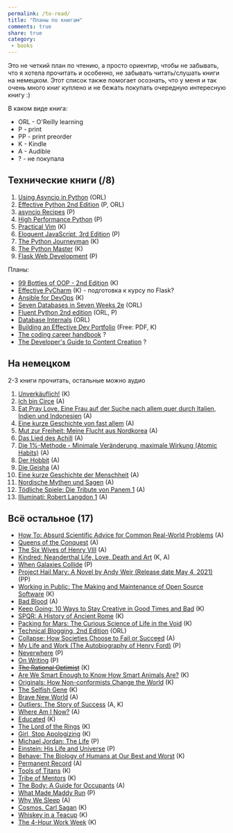 ```yaml
---
permalink: /to-read/
title: "Планы по книгам"
comments: true
share: true
category:
 - books
---
```


Это не четкий план по чтению, а просто ориентир, чтобы не забывать, что я хотела прочитать и особенно,
не забывать читать/слушать книги на немецком.
Этот список также помогает осознать, что у меня и так очень много книг куплено и не бежать покупать очередную интересную книгу :)


В каком виде книга:

* ORL - O'Reilly learning
* P - print
* PP - print preorder
* K - Kindle
* A - Audible
* ? - не покупала

## Технические книги (/8)

1. [Using Asyncio in Python](https://www.amazon.com/Using-Asyncio-Python-Understanding-Asynchronous/dp/1492075337/) (ORL)
2. [Effective Python 2nd Edition](https://www.amazon.com/Effective-Python-Specific-Software-Development/dp/0134853989/) (P, ORL)
3. [asyncio Recipes](https://www.amazon.com/asyncio-Recipes-Mohamed-Mustapha-Tahrioui/dp/1484244001/) (P)
4. [High Performance Python](https://www.amazon.com/High-Performance-Python-Performant-Programming/dp/1449361595/) (P)
5. [Practical Vim](https://www.amazon.com/Practical-Vim-Edit-Speed-Thought-ebook/dp/B018T6ZVPK/) (K)
6. [Eloquent JavaScript, 3rd Edition](https://www.amazon.com/Eloquent-JavaScript-3rd-Introduction-Programming/dp/1593279507/) (P)
7. [The Python Journeyman](https://leanpub.com/python-journeyman) (K)
8. [The Python Master](https://leanpub.com/python-master) (K)
9. [Flask Web Development]() (P)

Планы:

* [99 Bottles of OOP - 2nd Edition](https://sandimetz.com/99bottles) (K)
* [Effective PyCharm](https://www.amazon.com/Effective-PyCharm-Hands-Approach-Treading/dp/1095212532/) (K) - подготовка к курсу по Flask?
* [Ansible for DevOps](https://leanpub.com/ansible-for-devops) (K)
* [Seven Databases in Seven Weeks 2e](https://www.amazon.com/gp/product/1680502530) (ORL)
* [Fluent Python 2nd edition](https://www.amazon.com/Fluent-Python-Concise-Effective-Programming-dp-1492056359/dp/1492056359/) (ORL, P)
* [Database Internals](https://www.amazon.com/gp/product/1492040347/) (ORL)
* [Building an Effective Dev Portfolio](https://joshwcomeau.com/effective-portfolio/) (Free: PDF, K)
* [The coding career handbook](https://www.learninpublic.org/) ?
* [The Developer's Guide to Content Creation](https://www.developersguidetocontent.com/) ?

## На немецком

2-3 книги прочитать, остальные можно аудио

1. [Unverkäuflich!](https://www.amazon.com/Unverk%C3%A4uflich-Schulabbrecher-Fussballprofi-Weltunternehmer-Geschichte-ebook/dp/B0096RJ2G6/) (K)
2. [Ich bin Circe](https://www.audible.com/pd/Ich-bin-Circe-Audiobook/3837147258) (A)
3. [Eat Pray Love. Eine Frau auf der Suche nach allem quer durch Italien, Indien und Indonesien](https://www.audible.com/pd/Eat-Pray-Love-Eine-Frau-auf-der-Suche-nach-allem-quer-durch-Italien-Indien-und-Indonesien-Audiobook/B00TNEFELY) (A)
4. [Eine kurze Geschichte von fast allem](https://www.audible.com/pd/Eine-kurze-Geschichte-von-fast-allem-Audiobook/B01A8TOW8S) (A)
5. [Mut zur Freiheit: Meine Flucht aus Nordkorea](https://www.audible.com/pd/Mut-zur-Freiheit-Audiobook/B016KYRVYW) (A)
6. [Das Lied des Achill](https://www.audible.com/pd/Das-Lied-des-Achill-Audiobook/B086BKFJS8) (A)
7. [Die 1%-Methode - Minimale Veränderung, maximale Wirkung (Atomic Habits)](https://www.audible.com/pd/Die-1-Methode-Minimale-Veraenderung-maximale-Wirkung-Audiobook/3844538453) (A)
8. [Der Hobbit](https://www.audible.com/pd/Der-Hobbit-Audiobook/B00TJF0K5W) (A)
9. [Die Geisha](https://www.audible.com/pd/Die-Geisha-Audiobook/B00TKNNQ8Q) (A)
10. [Eine kurze Geschichte der Menschheit](https://www.audible.com/pd/Eine-kurze-Geschichte-der-Menschheit-Audiobook/B00TW3IDJQ) (A)
11. [Nordische Mythen und Sagen](https://www.audible.com/pd/Nordische-Mythen-und-Sagen-Audiobook/B06XDH3J38) (A)
12. [Tödliche Spiele: Die Tribute von Panem 1](https://www.audible.com/pd/Toedliche-Spiele-Audiobook/B00TLBQR7Y) (A)
13. [Illuminati: Robert Langdon 1](https://www.audible.com/pd/Illuminati-Audiobook/B00TKMIXR6) (A)

## Всё остальное (17)

* [How To: Absurd Scientific Advice for Common Real-World Problems](https://www.audible.com/pd/How-To-Audiobook/0525635688) (A)
* [Queens of the Conquest](https://www.audible.com/pd/Queens-of-the-Conquest-Audiobook/B0741GFXW3) (A)
* [The Six Wives of Henry VIII](https://www.audible.com/pd/The-Six-Wives-of-Henry-VIII-Audiobook/B009PRIE2K) (A)
* [Kindred: Neanderthal Life, Love, Death and Art](https://www.amazon.com/Kindred-Neanderthal-Life-Love-Death-ebook/dp/B07YLYHBVF/) (K, A)
* [When Galaxies Collide](https://www.amazon.com/gp/product/052287651X/) (P)
* [Project Hail Mary: A Novel by Andy Weir (Release date May 4, 2021)](https://www.amazon.com/gp/product/0593135202/) (PP)
* [Working in Public: The Making and Maintenance of Open Source Software](https://www.amazon.com/Working-Public-Making-Maintenance-Software-ebook/dp/B08BDGXVK9) (K)
* [Bad Blood](https://www.amazon.com/gp/product/B07BMCMS5L/) (A)
* [Keep Going: 10 Ways to Stay Creative in Good Times and Bad](https://www.amazon.com/gp/product/B07GNWXTKV/) (K)
* [SPQR: A History of Ancient Rome](https://www.amazon.com/SPQR-History-Ancient-Mary-Beard-ebook/dp/B014T9HKN2/) (K)
* [Packing for Mars: The Curious Science of Life in the Void](https://smile.amazon.com/Packing-Mars-Curious-Science-Life-ebook/dp/B003YJEXUM/) (K)
* [Technical Blogging, 2nd Edition](https://www.amazon.com/Technical-Blogging-Amplify-Your-Influence/dp/1680506471/) (ORL)
* [Collapse: How Societies Choose to Fail or Succeed](https://www.amazon.com/Collapse-Societies-Choose-Fail-Succeed/dp/B00P2QCN2U/) (A)
* [My Life and Work (The Autobiography of Henry Ford)](https://www.amazon.com/My-Life-Work-Henry-Ford-ebook/dp/B06Y3KZ8YP/) (P)
* [Neverwhere](https://www.amazon.com/Neverwhere-Authors-Preferred-Neil-Gaiman/dp/0062459082/) (P)
* [On Writing](https://www.amazon.com/Writing-10th-Anniversary-Memoir-Craft/dp/1439156816/) (P)
* [~~The Rational Optimist~~](https://www.amazon.com/Rational-Optimist-Prosperity-Evolves-P-s-ebook/dp/B003QP4BJM/) (K)
* [Are We Smart Enough to Know How Smart Animals Are?](https://www.amazon.com/Are-Smart-Enough-Know-Animals-ebook/dp/B016APOCRA/) (K)
* [Originals: How Non-conformists Change the World](https://www.amazon.com/Originals-How-Non-conformists-Change-World-ebook/dp/B01626YWJ0/) (K)
* [The Selfish Gene](https://www.amazon.com/Selfish-Gene-Anniversary-Landmark-Science-ebook/dp/B01GI5F2FS/) (K)
* [Brave New World](https://www.amazon.com/Brave-New-World-Aldous-Huxley-ebook/dp/B0031R5K6S/) (A)
* [Outliers: The Story of Success](https://www.amazon.com/Outliers-Story-Success-Malcolm-Gladwell-ebook/dp/B00FOR2FKW/) (A, K)
* [Where Am I Now?](https://www.amazon.com/Where-Am-Now-Girlhood-Accidental-ebook/dp/B01CFC66X0/) (A)
* [Educated](https://www.amazon.com/Educated-international-bestselling-Tara-Westover-ebook/dp/B07142R12X/) (K)
* [The Lord of the Rings](https://www.amazon.com/gp/product/B002RI9176/) (K)
* [Girl, Stop Apologizing](https://www.amazon.com/Girl-Stop-Apologizing-Shame-Free-Embracing-ebook/dp/B07DT7VJ8T/) (K)
* [Michael Jordan: The Life](https://www.amazon.com/Michael-Jordan-Life-Roland-Lazenby/dp/0316194778/) (P)
* [Einstein: His Life and Universe](https://www.amazon.com/Einstein-Life-Universe-Walter-Isaacson/dp/0743264746/) (P)
* [Behave: The Biology of Humans at Our Best and Worst](https://www.amazon.com/Behave-Biology-Humans-Best-Worst-ebook/dp/B01A7YX4TW/) (K)
* [Permanent Record](https://www.amazon.com/Permanent-Record-Edward-Snowden-ebook/dp/B07STQPGH6/) (A)
* [Tools of Titans](https://www.amazon.com/Tools-Titans-Billionaires-World-Class-Performers-ebook/dp/B01HSMRWNU/) (K)
* [Tribe of Mentors](https://www.amazon.com/Tribe-Mentors-Short-Advice-World-ebook/dp/B071KJ7PTB/) (K)
* [The Body: A Guide for Occupants](https://www.amazon.com/Body-Guide-Occupants-Bill-Bryson-ebook/dp/B07MCVWXDK/) (A)
* [What Made Maddy Run](https://www.amazon.com/What-Made-Maddy-Run-All-American/dp/0316356522/) (P)
* [Why We Sleep](https://www.amazon.com/Why-We-Sleep-Science-Dreams-ebook/dp/B06Y649387/) (A)
* [Cosmos. Carl Sagan](https://www.amazon.com/gp/product/B004W0HZN4/) (K)
* [Whiskey in a Teacup](https://www.amazon.com/Whiskey-Teacup-Reese-Witherspoon-ebook/dp/B07CRLZBRC/) (K)
* [The 4-Hour Work Week](https://www.amazon.com/4-Hour-Work-Week-Escape-Anywhere-ebook/dp/B006X0M2TS/) (K)



